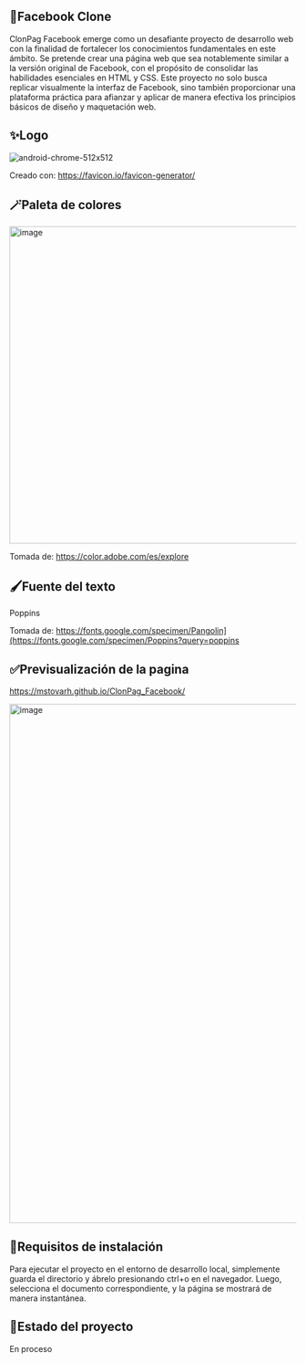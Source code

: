 ## 💙Facebook Clone

ClonPag Facebook emerge como un desafiante proyecto de desarrollo web con la finalidad de fortalecer los conocimientos fundamentales en este ámbito. Se pretende crear una página web que sea notablemente similar a la versión original de Facebook, con el propósito de consolidar las habilidades esenciales en HTML y CSS. Este proyecto no solo busca replicar visualmente la interfaz de Facebook, sino también proporcionar una plataforma práctica para afianzar y aplicar de manera efectiva los principios básicos de diseño y maquetación web. 

## ✨Logo

![android-chrome-512x512](https://github.com/mstovarh/ClonPag_Facebook/assets/107591274/d38a005c-1526-4b74-a005-8a66eca3e061)

Creado con: <a>https://favicon.io/favicon-generator/</a>

## 🪄Paleta de colores

<img width="556" alt="image" src="https://github.com/mstovarh/ClonPag_Facebook/assets/107591274/d7b165ea-3f82-47a7-89cb-c16bdc075240">

Tomada de: <a>https://color.adobe.com/es/explore</a>

## 🖌Fuente del texto

Poppins

Tomada de: <a>https://fonts.google.com/specimen/Pangolin](https://fonts.google.com/specimen/Poppins?query=poppins</a>

## ✅Previsualización de la pagina

<a>https://mstovarh.github.io/ClonPag_Facebook/</a>

<img width="910" alt="image" src="https://github.com/mstovarh/ClonPag_Facebook/assets/107591274/90d3edc1-a266-480e-b8d4-aa405ed628d6">

## 📙Requisitos de instalación

Para ejecutar el proyecto en el entorno de desarrollo local, simplemente guarda el directorio y ábrelo presionando ctrl+o en el navegador. Luego, selecciona el documento correspondiente, y la página se mostrará de manera instantánea.

## 📌Estado del proyecto

En proceso
